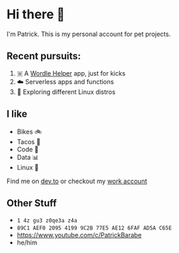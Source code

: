 # Hi there 👋

I'm Patrick. This is my personal account for pet projects.  

## Recent pursuits:

1. 🇼 A [Wordle Helper](https://github.com/paddyredbeard/wordle-helper) app, just for kicks
2. ☁️ Serverless apps and functions
3. 🐧 Exploring different Linux distros

## I like

- Bikes 🚲
- Tacos 🌮
- Code 🔣
- Data 📊
- Linux 🐧

Find me on [dev.to](https://dev.to/paddyredbeard) or checkout my [work account](https://github.com/pbarabe/)

## Other Stuff

- `1 4z gu3 z0qe3a z4a`
- `89C1 AEF0 2095 4199 9C2B 77E5 AE12 6FAF AD5A C65E`
- https://www.youtube.com/c/PatrickBarabe
- he/him

